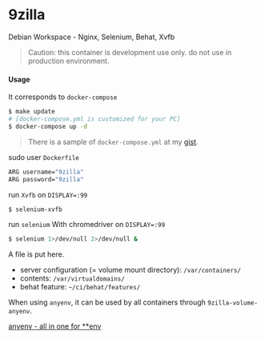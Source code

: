 # 9zilla
Debian Workspace - Nginx, Selenium, Behat, Xvfb

> Caution: this container is development use only. do not use in production environment.

#### Usage
It corresponds to `docker-compose`

``` sh
$ make update
# [docker-compose.yml is customized for your PC]
$ docker-compose up -d
```

> There is a sample of `docker-compose.yml` at my [gist](https://gist.github.com/nobiki/24ecf417fe4292edf01698b5f3642edd).

sudo user `Dockerfile`

``` sh
ARG username="9zilla"
ARG password="9zilla"
```

run `Xvfb` on `DISPLAY=:99`

``` sh
$ selenium-xvfb
```

run `selenium` With chromedriver on `DISPLAY=:99`

``` sh
$ selenium 1>/dev/null 2>/dev/null &
```

A file is put here.

* server configuration (= volume mount directory): `/var/containers/`  
* contents: `/var/virtualdomains/`  
* behat feature: `~/ci/behat/features/`  

When using `anyenv`, it can be used by all containers through `9zilla-volume-anyenv`.

[anyenv - all in one for **env](https://github.com/riywo/anyenv)
